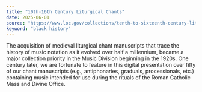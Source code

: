 ```yaml
---
title: "10th-16th Century Liturgical Chants"
date: 2025-06-01
source: "https://www.loc.gov/collections/tenth-to-sixteenth-century-liturgical-chants/about-this-collection/"
keyword: "black history"
---
```


The acquisition of medieval liturgical chant manuscripts that trace the history of music notation as it evolved over half a millennium, became a major collection priority in the Music Division beginning in the 1920s. One century later, we are fortunate to feature in this digital presentation over fifty of our chant manuscripts (e.g., antiphonaries, graduals, processionals, etc.) containing music intended for use during the rituals of the Roman Catholic Mass and Divine Office.
